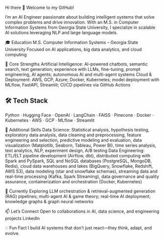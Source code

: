 Hi there 👋
Welcome to my GitHub!

I’m an AI Engineer passionate about building intelligent systems that solve complex problems and drive innovation. With an M.S. in Computer Information Systems from Georgia State University, I specialize in scalable AI solutions leveraging NLP and large language models.

🎓 Education
M.S. Computer Information Systems – Georgia State University
Focused on AI applications, big data analytics, and cloud computing

💼 Core Strengths
Artificial Intelligence: AI-powered chatbots, semantic search, text generation; experience with LLMs, fine-tuning, prompt engineering, AI agents; autonomous AI and multi-agent systems
Cloud & Deployment: AWS, GCP, Azure; Docker, Kubernetes; model deployment with MLflow, FastAPI, Streamlit; CI/CD pipelines via GitHub Actions

## 🛠️ Tech Stack
Python · Hugging Face · OpenAI · LangChain · FAISS · Pinecone · Docker · Kubernetes · AWS · GCP · MLflow · Streamlit

🌱 Additional Skills
Data Science: Statistical analysis, hypothesis testing, exploratory data analysis, data cleaning and preprocessing, feature engineering and selection, predictive modeling and evaluation, data visualization (Matplotlib, Seaborn, Tableau, Power BI), time series analysis, text analytics, NLP, experiment design, A/B testing
Data Engineering: ETL/ELT pipeline development (Airflow, dbt), distributed computing with Spark and PySpark, SQL and NoSQL databases (PostgreSQL, MongoDB, Redis), cloud data warehouses and lakes (BigQuery, Snowflake, Redshift, AWS S3), data modeling (star and snowflake schemas), streaming data and real-time processing (Kafka, Spark Streaming), data governance and quality assurance, containerization and orchestration (Docker, Kubernetes)

🚀 Currently Exploring
LLM orchestration & retrieval-augmented generation (RAG) pipelines; multi-agent AI & game theory; real-time AI deployment; knowledge graphs & graph neural networks

📫 Let’s Connect
Open to collaborations in AI, data science, and engineering projects
LinkedIn

💡 Fun Fact
I build AI systems that don’t just react—they think, adapt, and evolve.
